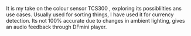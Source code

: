 It is my take on the colour sensor TCS300 , exploring its possiblilties ans use cases. Usually used for sorting things, I have used it for currency detection. Its not 100% accurate due to changes in ambient lighting, gives an audio feedback through DFmini player.
